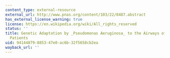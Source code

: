 ```yaml
---
content_type: external-resource
external_url: http://www.pnas.org/content/103/22/8487.abstract
has_external_license_warning: true
license: https://en.wikipedia.org/wiki/All_rights_reserved
status: ''
title: Genetic Adaptation by _Pseudomonas Aeruginosa_ to the Airways of Cystic Fibrosis
  Patients
uid: 94144879-8853-47e0-ac6b-32f5658cb2ea
wayback_url: ''
---
```

